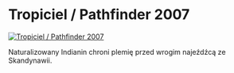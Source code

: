 Tropiciel / Pathfinder 2007 
=============
[![Tropiciel / Pathfinder 2007 ](http://vidos.pl/images/player.gif)](http://vidos.pl/tropiciel-pathfinder-2007)

 Naturalizowany Indianin chroni plemię przed wrogim najeźdźcą ze Skandynawii.
